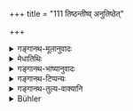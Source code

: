 +++
title = "111 तिष्ठन्तीष्व् अनुतिष्ठेत्"

+++

<details><summary>गङ्गानथ-मूलानुवादः</summary>

Self-controlled and free from greed, he shall stand when they stand, follow them when they move, and sit when they have sat down.—(111)
</details>

<details><summary>मेधातिथिः</summary>

**तिष्ठन्ती**त्य् एवमादिको विधिः । यत्र काश्चित् तिष्ठन्ति काश्चिद् व्रजन्ति काश्चिद् वासते, तत्र भूयसीनां धर्मं समाश्रयेत् । **वीतो मत्सरो** लोभो यस्येति । प्रदर्शनार्थं चैतत् । त्यक्तरागादिमनोदोष इति यावत्, नियतेन्द्रियवचनात् (म्ध् ११.१०९) ॥ ११.१११ ॥
</details>

<details><summary>गङ्गानथ-भाष्यानुवादः</summary>

‘*He shall stand*’ etc., is an Injunction.

When some cows are standing, some are walking and some are sitting, he shall do what most of them are doing.

‘*Free from greed*’—coveting nothing. This is only by way of illustration; the meaning is that he shall be free from all such mental aberrations as love, hatred and the like. That this is so is shown by the epithet ‘*self-controlled*’.—(111)
</details>

<details><summary>गङ्गानथ-टिप्पन्यः</summary>

**(verses 11.108-116)  
**

See Explanatory notes for [Verse
11.108].
</details>

<details><summary>गङ्गानथ-तुल्य-वाक्यानि</summary>

**(verses 11.108-116)  
**

See Comparative notes for [Verse
11.108].
</details>

<details><summary>Bühler</summary>

112	Controlling himself and free from anger, he must stand when they stand, follow them when they walk, and seat himself when they lie down.
</details>
